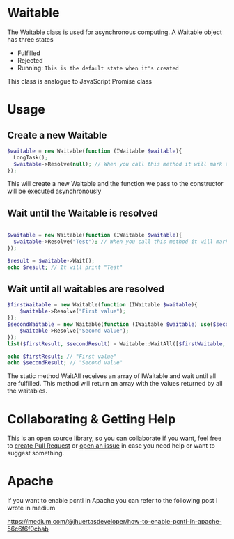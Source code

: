 # Waitable

The Waitable class is used for asynchronous computing. A Waitable object has three states 
- Fulfilled
- Rejected
- Running: ``` This is the default state when it's created ```

This class is analogue to JavaScript Promise class


# Usage

## Create a new Waitable

``` php
$waitable = new Waitable(function (IWaitable $waitable){
  LongTask();
  $waitable->Resolve(null); // When you call this method it will mark the Waitable as Fulfilled
});
```

This will create a new Waitable and the function we pass to the constructor will be executed asynchronously

## Wait until the Waitable is resolved

``` php

$waitable = new Waitable(function (IWaitable $waitable){
  $waitable->Resolve("Test"); // When you call this method it will mark the waitable as Fulfilled
});

$result = $waitable->Wait();
echo $result; // It will print "Test"

```

## Wait until all waitables are resolved

``` php
$firstWaitable = new Waitable(function (IWaitable $waitable){
    $waitable->Resolve("First value");
});
$secondWaitable = new Waitable(function (IWaitable $waitable) use($secondValue){
    $waitable->Resolve("Second value");
});
list($firstResult, $secondResult) = Waitable::WaitAll([$firstWaitable, $secondWaitable]);

echo $firstResult; // "First value"
echo $secondResult; // "Second value"
```

The static method WaitAll receives an array of IWaitable and wait until all are fulfilled. This method will return an array with the values returned by all the waitables.

# Collaborating & Getting Help

This is an open source library, so you can collaborate if you want, feel free to [create Pull Request](https://github.com/JoseHuertasDev/Waitable/pulls) or [open an issue](https://github.com/JoseHuertasDev/Waitable/issues) in case you need help or want to suggest something.


# Apache

If you want to enable pcntl in Apache you can refer to the following post I wrote in medium

https://medium.com/@jhuertasdeveloper/how-to-enable-pcntl-in-apache-56c6f6f0cbab
